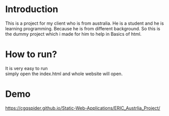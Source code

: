 # Introduction
This is a project for my client who is from australia. He is a student and he is learning programming. Because he is from different background. So this is the dummy project which i made for him to help in Basics of html.

# How to run?
It is very easy to run <br/> 
simply open the index.html and whole website will open.

# Demo 
https://cgqspider.github.io/Static-Web-Applications/ERIC_Austrlia_Project/

